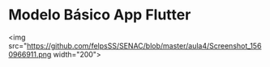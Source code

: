 # Modelo Básico App Flutter

<img src="https://github.com/felpsSS/SENAC/blob/master/aula4/Screenshot_1560966911.png width="200">
